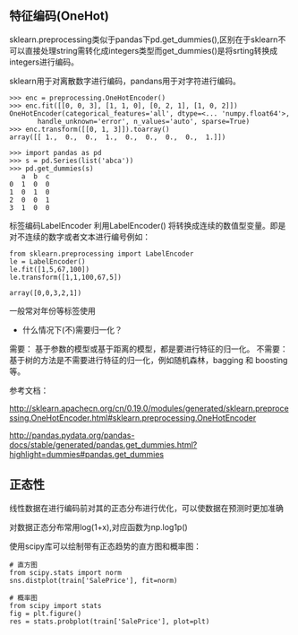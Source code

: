 ## 特征编码(OneHot)

sklearn.preprocessing类似于pandas下pd.get_dummies(),区别在于sklearn不可以直接处理string需转化成integers类型而get_dummies()是将srting转换成integers进行编码。

sklearn用于对离散数字进行编码，pandans用于对字符进行编码。

```
>>> enc = preprocessing.OneHotEncoder()
>>> enc.fit([[0, 0, 3], [1, 1, 0], [0, 2, 1], [1, 0, 2]])  
OneHotEncoder(categorical_features='all', dtype=<... 'numpy.float64'>,
       handle_unknown='error', n_values='auto', sparse=True)
>>> enc.transform([[0, 1, 3]]).toarray()
array([[ 1.,  0.,  0.,  1.,  0.,  0.,  0.,  0.,  1.]])
```

```
>>> import pandas as pd
>>> s = pd.Series(list('abca'))
>>> pd.get_dummies(s)
   a  b  c
0  1  0  0
1  0  1  0
2  0  0  1
3  1  0  0
```

标签编码LabelEncoder
利用LabelEncoder() 将转换成连续的数值型变量。即是对不连续的数字或者文本进行编号例如：
```
from sklearn.preprocessing import LabelEncoder
le = LabelEncoder()
le.fit([1,5,67,100])
le.transform([1,1,100,67,5])

array([0,0,3,2,1])
```
一般常对年份等标签使用

* 什么情况下(不)需要归一化？

需要： 基于参数的模型或基于距离的模型，都是要进行特征的归一化。
不需要：基于树的方法是不需要进行特征的归一化，例如随机森林，bagging 和 boosting等。

参考文档：

http://sklearn.apachecn.org/cn/0.19.0/modules/generated/sklearn.preprocessing.OneHotEncoder.html#sklearn.preprocessing.OneHotEncoder

http://pandas.pydata.org/pandas-docs/stable/generated/pandas.get_dummies.html?highlight=dummies#pandas.get_dummies

## 正态性

线性数据在进行编码前对其的正态分布进行优化，可以使数据在预测时更加准确

对数据正态分布常用log(1+x),对应函数为np.log1p()

使用scipy库可以绘制带有正态趋势的直方图和概率图：
```
# 直方图
from scipy.stats import norm
sns.distplot(train['SalePrice'], fit=norm)

# 概率图
from scipy import stats
fig = plt.figure()
res = stats.probplot(train['SalePrice'], plot=plt)
```
